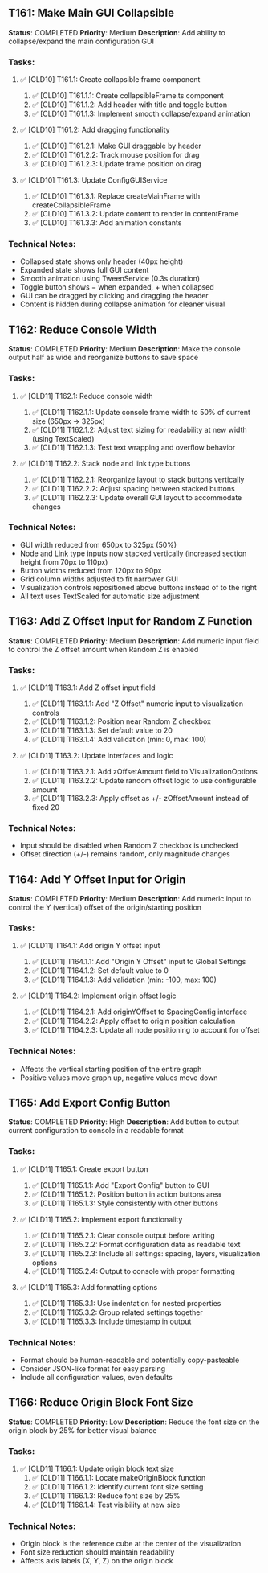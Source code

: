 ## T161: Make Main GUI Collapsible

**Status**: COMPLETED
**Priority**: Medium
**Description**: Add ability to collapse/expand the main configuration GUI

### Tasks:

1. ✅ [CLD10] T161.1: Create collapsible frame component

   1. ✅ [CLD10] T161.1.1: Create collapsibleFrame.ts component
   2. ✅ [CLD10] T161.1.2: Add header with title and toggle button
   3. ✅ [CLD10] T161.1.3: Implement smooth collapse/expand animation

2. ✅ [CLD10] T161.2: Add dragging functionality

   1. ✅ [CLD10] T161.2.1: Make GUI draggable by header
   2. ✅ [CLD10] T161.2.2: Track mouse position for drag
   3. ✅ [CLD10] T161.2.3: Update frame position on drag

3. ✅ [CLD10] T161.3: Update ConfigGUIService

   1. ✅ [CLD10] T161.3.1: Replace createMainFrame with createCollapsibleFrame
   2. ✅ [CLD10] T161.3.2: Update content to render in contentFrame
   3. ✅ [CLD10] T161.3.3: Add animation constants

### Technical Notes:

- Collapsed state shows only header (40px height)
- Expanded state shows full GUI content
- Smooth animation using TweenService (0.3s duration)
- Toggle button shows − when expanded, + when collapsed
- GUI can be dragged by clicking and dragging the header
- Content is hidden during collapse animation for cleaner visual

## T162: Reduce Console Width

**Status**: COMPLETED
**Priority**: Medium
**Description**: Make the console output half as wide and reorganize buttons to save space

### Tasks:

1. ✅ [CLD11] T162.1: Reduce console width

   1. ✅ [CLD11] T162.1.1: Update console frame width to 50% of current size (650px → 325px)
   2. ✅ [CLD11] T162.1.2: Adjust text sizing for readability at new width (using TextScaled)
   3. ✅ [CLD11] T162.1.3: Test text wrapping and overflow behavior

2. ✅ [CLD11] T162.2: Stack node and link type buttons
   1. ✅ [CLD11] T162.2.1: Reorganize layout to stack buttons vertically
   2. ✅ [CLD11] T162.2.2: Adjust spacing between stacked buttons
   3. ✅ [CLD11] T162.2.3: Update overall GUI layout to accommodate changes

### Technical Notes:

- GUI width reduced from 650px to 325px (50%)
- Node and Link type inputs now stacked vertically (increased section height from 70px to 110px)
- Button widths reduced from 120px to 90px
- Grid column widths adjusted to fit narrower GUI
- Visualization controls repositioned above buttons instead of to the right
- All text uses TextScaled for automatic size adjustment

## T163: Add Z Offset Input for Random Z Function

**Status**: COMPLETED
**Priority**: Medium
**Description**: Add numeric input field to control the Z offset amount when Random Z is enabled

### Tasks:

1. ✅ [CLD11] T163.1: Add Z offset input field

   1. ✅ [CLD11] T163.1.1: Add "Z Offset" numeric input to visualization controls
   2. ✅ [CLD11] T163.1.2: Position near Random Z checkbox
   3. ✅ [CLD11] T163.1.3: Set default value to 20
   4. ✅ [CLD11] T163.1.4: Add validation (min: 0, max: 100)

2. ✅ [CLD11] T163.2: Update interfaces and logic
   1. ✅ [CLD11] T163.2.1: Add zOffsetAmount field to VisualizationOptions
   2. ✅ [CLD11] T163.2.2: Update random offset logic to use configurable amount
   3. ✅ [CLD11] T163.2.3: Apply offset as +/- zOffsetAmount instead of fixed 20

### Technical Notes:

- Input should be disabled when Random Z checkbox is unchecked
- Offset direction (+/-) remains random, only magnitude changes

## T164: Add Y Offset Input for Origin

**Status**: COMPLETED
**Priority**: Medium
**Description**: Add numeric input to control the Y (vertical) offset of the origin/starting position

### Tasks:

1. ✅ [CLD11] T164.1: Add origin Y offset input

   1. ✅ [CLD11] T164.1.1: Add "Origin Y Offset" input to Global Settings
   2. ✅ [CLD11] T164.1.2: Set default value to 0
   3. ✅ [CLD11] T164.1.3: Add validation (min: -100, max: 100)

2. ✅ [CLD11] T164.2: Implement origin offset logic
   1. ✅ [CLD11] T164.2.1: Add originYOffset to SpacingConfig interface
   2. ✅ [CLD11] T164.2.2: Apply offset to origin position calculation
   3. ✅ [CLD11] T164.2.3: Update all node positioning to account for offset

### Technical Notes:

- Affects the vertical starting position of the entire graph
- Positive values move graph up, negative values move down

## T165: Add Export Config Button

**Status**: COMPLETED
**Priority**: High
**Description**: Add button to output current configuration to console in a readable format

### Tasks:

1. ✅ [CLD11] T165.1: Create export button

   1. ✅ [CLD11] T165.1.1: Add "Export Config" button to GUI
   2. ✅ [CLD11] T165.1.2: Position button in action buttons area
   3. ✅ [CLD11] T165.1.3: Style consistently with other buttons

2. ✅ [CLD11] T165.2: Implement export functionality

   1. ✅ [CLD11] T165.2.1: Clear console output before writing
   2. ✅ [CLD11] T165.2.2: Format configuration data as readable text
   3. ✅ [CLD11] T165.2.3: Include all settings: spacing, layers, visualization options
   4. ✅ [CLD11] T165.2.4: Output to console with proper formatting

3. ✅ [CLD11] T165.3: Add formatting options
   1. ✅ [CLD11] T165.3.1: Use indentation for nested properties
   2. ✅ [CLD11] T165.3.2: Group related settings together
   3. ✅ [CLD11] T165.3.3: Include timestamp in output

### Technical Notes:

- Format should be human-readable and potentially copy-pasteable
- Consider JSON-like format for easy parsing
- Include all configuration values, even defaults

## T166: Reduce Origin Block Font Size

**Status**: COMPLETED
**Priority**: Low
**Description**: Reduce the font size on the origin block by 25% for better visual balance

### Tasks:

1. ✅ [CLD11] T166.1: Update origin block text size
   1. ✅ [CLD11] T166.1.1: Locate makeOriginBlock function
   2. ✅ [CLD11] T166.1.2: Identify current font size setting
   3. ✅ [CLD11] T166.1.3: Reduce font size by 25%
   4. ✅ [CLD11] T166.1.4: Test visibility at new size

### Technical Notes:

- Origin block is the reference cube at the center of the visualization
- Font size reduction should maintain readability
- Affects axis labels (X, Y, Z) on the origin block
